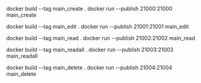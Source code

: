 docker build --tag main_create .
docker run --publish 21000:21000 main_create

docker build --tag main_edit .
docker run --publish 21001:21001 main_edit

docker build --tag main_read .
docker run --publish 21002:21002 main_read

docker build --tag main_readall .
docker run --publish 21003:21003 main_readall

docker build --tag main_delete .
docker run --publish 21004:21004 main_delete
